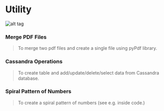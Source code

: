 Utility
==========

![alt tag](https://www.python.org/static/community_logos/python-logo.png)

### Merge PDF Files
> To merge two pdf files and create a single file using pyPdf library.

### Cassandra Operations
> To create table and add/update/delete/select data from Cassandra database.

### Spiral Pattern of Numbers
> To create a spiral pattern of numbers (see e.g. inside code.)
